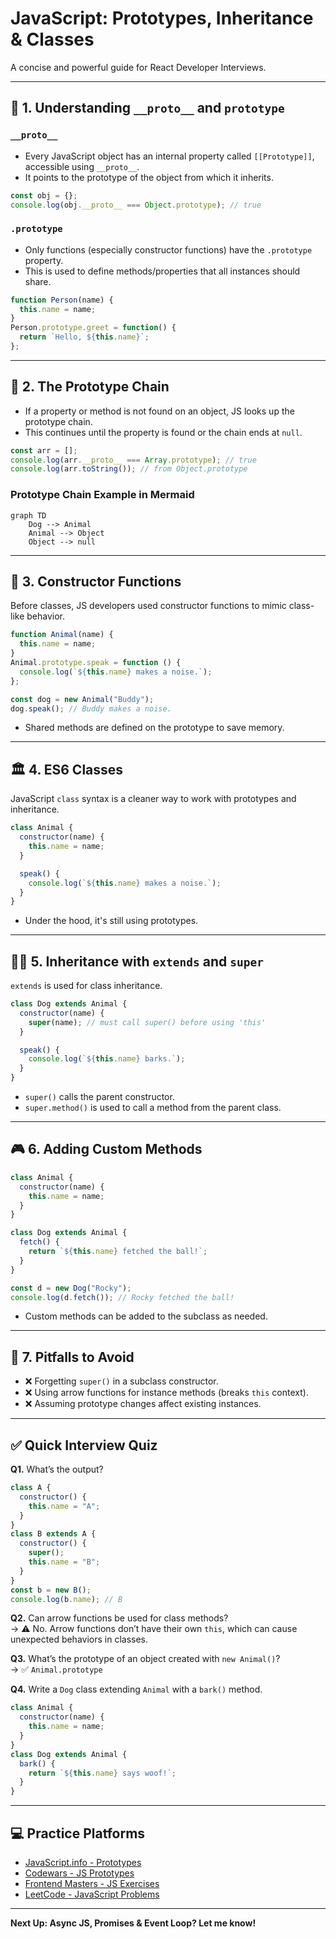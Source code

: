 
# JavaScript: Prototypes, Inheritance & Classes

A concise and powerful guide for React Developer Interviews.

---

## 🔁 1. Understanding `__proto__` and `prototype`

### `__proto__`
- Every JavaScript object has an internal property called `[[Prototype]]`, accessible using `__proto__`.
- It points to the prototype of the object from which it inherits.

```js
const obj = {};
console.log(obj.__proto__ === Object.prototype); // true
```

### `.prototype`
- Only functions (especially constructor functions) have the `.prototype` property.
- This is used to define methods/properties that all instances should share.

```js
function Person(name) {
  this.name = name;
}
Person.prototype.greet = function() {
  return `Hello, ${this.name}`;
};
```

---

## 🧬 2. The Prototype Chain

- If a property or method is not found on an object, JS looks up the prototype chain.
- This continues until the property is found or the chain ends at `null`.

```js
const arr = [];
console.log(arr.__proto__ === Array.prototype); // true
console.log(arr.toString()); // from Object.prototype
```

### Prototype Chain Example in Mermaid
```mermaid
graph TD
    Dog --> Animal
    Animal --> Object
    Object --> null
```

---

## 🔧 3. Constructor Functions

Before classes, JS developers used constructor functions to mimic class-like behavior.

```js
function Animal(name) {
  this.name = name;
}
Animal.prototype.speak = function () {
  console.log(`${this.name} makes a noise.`);
};

const dog = new Animal("Buddy");
dog.speak(); // Buddy makes a noise.
```

- Shared methods are defined on the prototype to save memory.

---

## 🏛️ 4. ES6 Classes

JavaScript `class` syntax is a cleaner way to work with prototypes and inheritance.

```js
class Animal {
  constructor(name) {
    this.name = name;
  }

  speak() {
    console.log(`${this.name} makes a noise.`);
  }
}
```

- Under the hood, it's still using prototypes.

---

## 👨‍👧 5. Inheritance with `extends` and `super`

`extends` is used for class inheritance.

```js
class Dog extends Animal {
  constructor(name) {
    super(name); // must call super() before using 'this'
  }

  speak() {
    console.log(`${this.name} barks.`);
  }
}
```

- `super()` calls the parent constructor.
- `super.method()` is used to call a method from the parent class.

---

## 🎮 6. Adding Custom Methods

```js
class Animal {
  constructor(name) {
    this.name = name;
  }
}

class Dog extends Animal {
  fetch() {
    return `${this.name} fetched the ball!`;
  }
}

const d = new Dog("Rocky");
console.log(d.fetch()); // Rocky fetched the ball!
```

- Custom methods can be added to the subclass as needed.

---

## 🚫 7. Pitfalls to Avoid

- ❌ Forgetting `super()` in a subclass constructor.
- ❌ Using arrow functions for instance methods (breaks `this` context).
- ❌ Assuming prototype changes affect existing instances.

---

## ✅ Quick Interview Quiz

**Q1.** What’s the output?

```js
class A {
  constructor() {
    this.name = "A";
  }
}
class B extends A {
  constructor() {
    super();
    this.name = "B";
  }
}
const b = new B();
console.log(b.name); // B
```

**Q2.** Can arrow functions be used for class methods?  
→ ⚠️ No. Arrow functions don’t have their own `this`, which can cause unexpected behaviors in classes.

**Q3.** What’s the prototype of an object created with `new Animal()`?  
→ ✅ `Animal.prototype`

**Q4.** Write a `Dog` class extending `Animal` with a `bark()` method.

```js
class Animal {
  constructor(name) {
    this.name = name;
  }
}
class Dog extends Animal {
  bark() {
    return `${this.name} says woof!`;
  }
}
```

---

## 💻 Practice Platforms

- [JavaScript.info - Prototypes](https://javascript.info/prototype-inheritance)
- [Codewars - JS Prototypes](https://www.codewars.com/kata/search/javascript?q=prototype%20class)
- [Frontend Masters - JS Exercises](https://github.com/FrontendMasters/js-exercises)
- [LeetCode - JavaScript Problems](https://leetcode.com/problemset/all/?topicSlugs=javascript)

---

**Next Up: Async JS, Promises & Event Loop? Let me know!**
